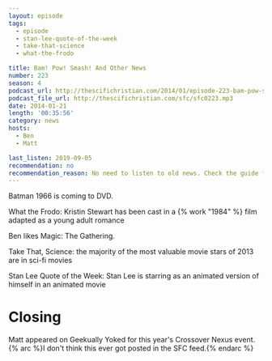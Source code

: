 ```yaml
---
layout: episode
tags:
  - episode
  - stan-lee-quote-of-the-week
  - take-that-science
  - what-the-frodo

title: Bam! Pow! Smash! And Other News
number: 223
season: 4
podcast_url: http://thescifichristian.com/2014/01/episode-223-bam-pow-smash-and-other-news/
podcast_file_url: http://thescifichristian.com/sfc/sfc0223.mp3
date: 2014-01-21
length: '00:35:56'
category: news
hosts:
  - Ben
  - Matt

last_listen: 2019-09-05
recommendation: no
recommendation_reason: No need to listen to old news. Check the guide for what's interesting in hindsight.
---
```

Batman 1966 is coming to DVD.

What the Frodo: Kristin Stewart has been cast in a {% work "1984" %} film adapted as a young adult romance

Ben likes Magic: The Gathering.

Take That, Science: the majority of the most valuable movie stars of 2013 are in sci-fi movies

Stan Lee Quote of the Week: Stan Lee is starring as an animated version of himself in an animated movie



# Closing
Matt appeared on Geekually Yoked for this year's Crossover Nexus event. {% arc %}I don't think this ever got posted in the SFC feed.{% endarc %}
